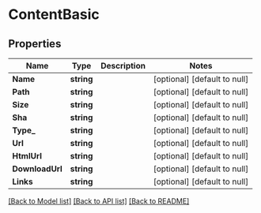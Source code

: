 # ContentBasic

## Properties
Name | Type | Description | Notes
------------ | ------------- | ------------- | -------------
**Name** | **string** |  | [optional] [default to null]
**Path** | **string** |  | [optional] [default to null]
**Size** | **string** |  | [optional] [default to null]
**Sha** | **string** |  | [optional] [default to null]
**Type_** | **string** |  | [optional] [default to null]
**Url** | **string** |  | [optional] [default to null]
**HtmlUrl** | **string** |  | [optional] [default to null]
**DownloadUrl** | **string** |  | [optional] [default to null]
**Links** | **string** |  | [optional] [default to null]

[[Back to Model list]](../README.md#documentation-for-models) [[Back to API list]](../README.md#documentation-for-api-endpoints) [[Back to README]](../README.md)


